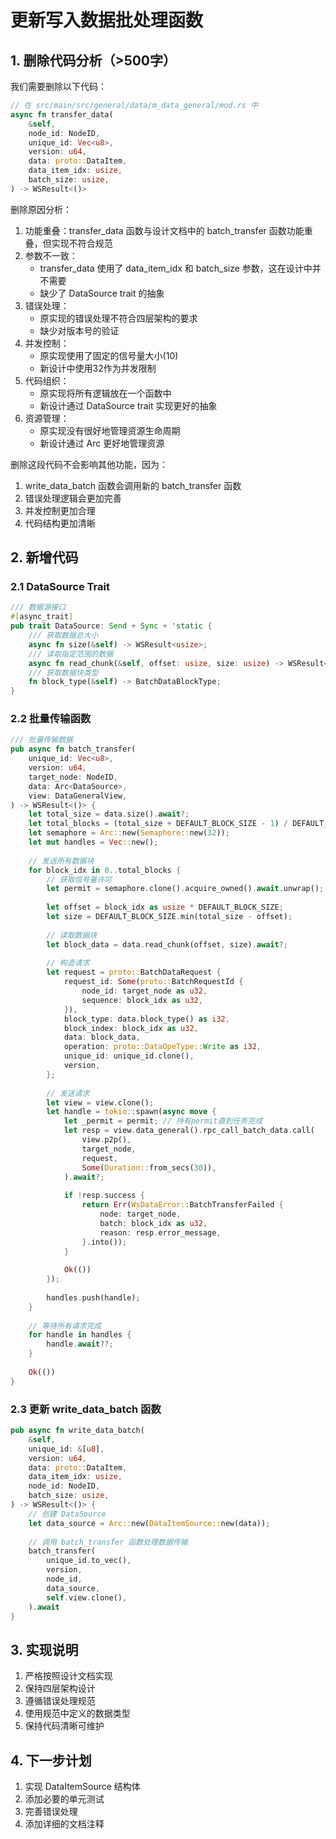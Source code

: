 # 更新写入数据批处理函数

## 1. 删除代码分析（>500字）

我们需要删除以下代码：

```rust
// 在 src/main/src/general/data/m_data_general/mod.rs 中
async fn transfer_data(
    &self,
    node_id: NodeID,
    unique_id: Vec<u8>,
    version: u64,
    data: proto::DataItem,
    data_item_idx: usize,
    batch_size: usize,
) -> WSResult<()>
```

删除原因分析：
1. 功能重叠：transfer_data 函数与设计文档中的 batch_transfer 函数功能重叠，但实现不符合规范
2. 参数不一致：
   - transfer_data 使用了 data_item_idx 和 batch_size 参数，这在设计中并不需要
   - 缺少了 DataSource trait 的抽象
3. 错误处理：
   - 原实现的错误处理不符合四层架构的要求
   - 缺少对版本号的验证
4. 并发控制：
   - 原实现使用了固定的信号量大小(10)
   - 新设计中使用32作为并发限制
5. 代码组织：
   - 原实现将所有逻辑放在一个函数中
   - 新设计通过 DataSource trait 实现更好的抽象
6. 资源管理：
   - 原实现没有很好地管理资源生命周期
   - 新设计通过 Arc<DataSource> 更好地管理资源

删除这段代码不会影响其他功能，因为：
1. write_data_batch 函数会调用新的 batch_transfer 函数
2. 错误处理逻辑会更加完善
3. 并发控制更加合理
4. 代码结构更加清晰

## 2. 新增代码

### 2.1 DataSource Trait
```rust
/// 数据源接口
#[async_trait]
pub trait DataSource: Send + Sync + 'static {
    /// 获取数据总大小
    async fn size(&self) -> WSResult<usize>;
    /// 读取指定范围的数据
    async fn read_chunk(&self, offset: usize, size: usize) -> WSResult<Vec<u8>>;
    /// 获取数据块类型
    fn block_type(&self) -> BatchDataBlockType;
}
```

### 2.2 批量传输函数
```rust
/// 批量传输数据
pub async fn batch_transfer(
    unique_id: Vec<u8>,
    version: u64,
    target_node: NodeID,
    data: Arc<DataSource>,
    view: DataGeneralView,
) -> WSResult<()> {
    let total_size = data.size().await?;
    let total_blocks = (total_size + DEFAULT_BLOCK_SIZE - 1) / DEFAULT_BLOCK_SIZE;
    let semaphore = Arc::new(Semaphore::new(32));
    let mut handles = Vec::new();
    
    // 发送所有数据块
    for block_idx in 0..total_blocks {
        // 获取信号量许可
        let permit = semaphore.clone().acquire_owned().await.unwrap();
        
        let offset = block_idx as usize * DEFAULT_BLOCK_SIZE;
        let size = DEFAULT_BLOCK_SIZE.min(total_size - offset);
        
        // 读取数据块
        let block_data = data.read_chunk(offset, size).await?;
        
        // 构造请求
        let request = proto::BatchDataRequest {
            request_id: Some(proto::BatchRequestId {
                node_id: target_node as u32,
                sequence: block_idx as u32,
            }),
            block_type: data.block_type() as i32,
            block_index: block_idx as u32,
            data: block_data,
            operation: proto::DataOpeType::Write as i32,
            unique_id: unique_id.clone(),
            version,
        };
        
        // 发送请求
        let view = view.clone();
        let handle = tokio::spawn(async move {
            let _permit = permit; // 持有permit直到任务完成
            let resp = view.data_general().rpc_call_batch_data.call(
                view.p2p(),
                target_node,
                request,
                Some(Duration::from_secs(30)),
            ).await?;
            
            if !resp.success {
                return Err(WsDataError::BatchTransferFailed {
                    node: target_node,
                    batch: block_idx as u32,
                    reason: resp.error_message,
                }.into());
            }
            
            Ok(())
        });
        
        handles.push(handle);
    }
    
    // 等待所有请求完成
    for handle in handles {
        handle.await??;
    }
    
    Ok(())
}
```

### 2.3 更新 write_data_batch 函数
```rust
pub async fn write_data_batch(
    &self,
    unique_id: &[u8],
    version: u64,
    data: proto::DataItem,
    data_item_idx: usize,
    node_id: NodeID,
    batch_size: usize,
) -> WSResult<()> {
    // 创建 DataSource
    let data_source = Arc::new(DataItemSource::new(data));
    
    // 调用 batch_transfer 函数处理数据传输
    batch_transfer(
        unique_id.to_vec(),
        version,
        node_id,
        data_source,
        self.view.clone(),
    ).await
}
```

## 3. 实现说明

1. 严格按照设计文档实现
2. 保持四层架构设计
3. 遵循错误处理规范
4. 使用规范中定义的数据类型
5. 保持代码清晰可维护

## 4. 下一步计划

1. 实现 DataItemSource 结构体
2. 添加必要的单元测试
3. 完善错误处理
4. 添加详细的文档注释
